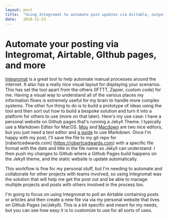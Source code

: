 ```yaml
---
layout: post
title:  "Using Integromat to automate post updates via Airtable, outputting to Medium, Website, Twitter, etc."
date:   2018-12-23
---
```

# Automate your posting via Integromat, Airtable, GIthub pages, and more

[Integromat](https://www.integromat.com) is a great tool to help automate manual processes around the internet. It also has a really nice visual layout for displaying your scenarios. This has set the tool apart from the others (IFTTT, Zapier, custom code) for me. 
Having a visual way to understand all of the various places my information flows is extremely useful for my brain to handle more complex systems. The other fun thing to do is to build a prototype of ideas using the tool and then sort out how to build a bespoke solution and turn it into a platform for others to use (more on that later).
Here's my use case: I have a personal website on Github pages that's running a Jekyll Theme. I typically use a Markdown Editor for MacOS. [Mou](http://25.io/mou/) and [Macdown](https://macdown.uranusjr.com/) are two nice editors, but you just need a text editor and [a guide](https://github.com/adam-p/markdown-here/wiki/Markdown-Cheatsheet) to use Markdown. 
Once I'm happy with my post, I'll save the file to my git repo for [robertcedwards.com]
(https://robertcedwards.com) with a specific file format with the date and title in the file name so Jekyll can understand.
I then push my changes to Github where a Github Pages build happens on the Jekyll theme, and the static website is update automatically.

This workflow is fine for my personal stuff, but I'm needing to automate and collaborate for other projects with teams involved, so using Integromat was the solution that will help me get the post out and be able to manage multiple projects and posts with others involved in the process too. 

I'm going to focus on using Integromat to poll an Airtable containing posts or articles and then create a new file via via my personal website that lives on Github Pages (w/Jekyll). This is a bit specific and meant for my needs, but you can see how easy it is to customize to use for all sorts of uses.
